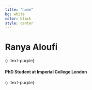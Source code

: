 ```yaml
---
title: "home"
bg: white
color: black
style: center
---
```


# Ranya Aloufi
{: .text-purple}

#### PhD Student at Imperial College London
{: .text-purple}

<span class="fa-stack subtlecircle" style="font-size:100px; background:rgba(255,166,0,0.1)">
  <i class="fa fa-circle fa-stack-2x text-white"></i>
  <i class="fa fa-bicycle fa-stack-1x text-orange"></i>
</span>
